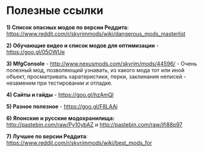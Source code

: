# Полезные ссылки

**1) Список опасных модов по версии Реддита**: https://www.reddit.com/r/skyrimmods/wiki/dangerous_mods_masterlist

**2) Обучающие видео и список модов для оптимизации** - https://goo.gl/05OWUe

**3) MfgConsole** - http://www.nexusmods.com/skyrim/mods/44596/ - Очень полезный мод, позволяющий узнавать, из какого мода тот или иной объект, просматривать харатеристики, перки, заклинания неписей - незаменим при тестировании и отладке.

**4) Сайты и гайды** - https://goo.gl/hzAmQl

**5) Разное полезное** - https://goo.gl/F8LAAi

**6) Японские и русские модохранилища:** http://pastebin.com/raw/Py10ybAZ и http://pastebin.com/raw/ifj88p97

**7) Лучшее по версии Реддита**: https://www.reddit.com/r/skyrimmods/wiki/best_mods_for
